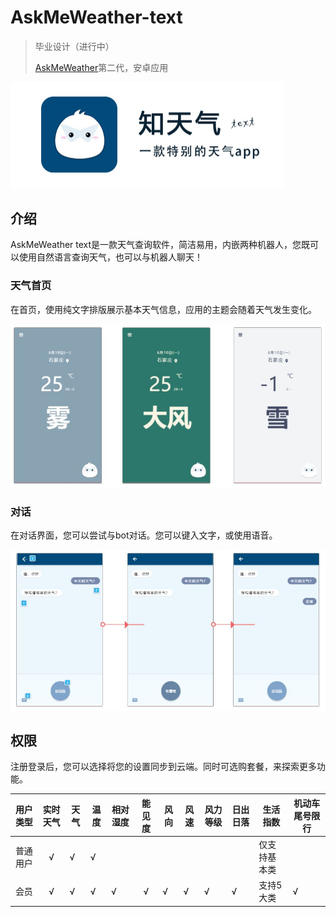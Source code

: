 # AskMeWeather-text

> 毕业设计（进行中）
>
> [AskMeWeather](https://github.com/mutsuo/AskMeWeather)第二代，安卓应用

<img src="image/logo.jpg" alt="logo" style="zoom:50%;" />

## 介绍

AskMeWeather text是一款天气查询软件，简洁易用，内嵌两种机器人，您既可以使用自然语言查询天气，也可以与机器人聊天！

### 天气首页

在首页，使用纯文字排版展示基本天气信息，应用的主题会随着天气发生变化。

<img src="image/weatherboard.JPG" alt="weatherboard" style="zoom:80%;" />

### 对话

在对话界面，您可以尝试与bot对话。您可以键入文字，或使用语音。

<img src="image/chat.JPG" alt="chat" style="zoom:80%;" />

## 权限

注册登录后，您可以选择将您的设置同步到云端。同时可选购套餐，来探索更多功能。 

| 用户类型 | 实时天气 | 天气 | 温度 | 相对湿度 | 能见度 | 风向 | 风速 | 风力等级 | 日出日落 | 生活指数     | 机动车尾号限行 |
| :------: | :------: | ---- | ---- | -------- | :----: | ---- | ---- | -------- | -------- | ------------ | -------------- |
| 普通用户 |    √     | √    | √    |          |        |      |      |          |          | 仅支持基本类 |                |
|   会员   |    √     | √    | √    | √        |   √    | √    | √    | √        | √        | 支持5大类    | √              |
